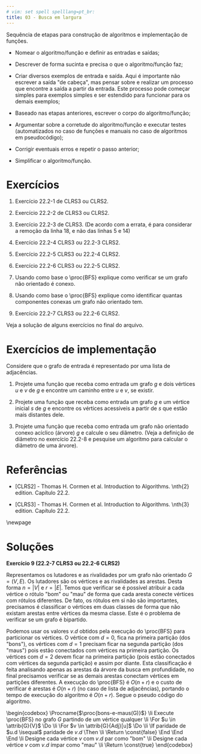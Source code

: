 ```yaml
---
# vim: set spell spelllang=pt_br:
title: 03 - Busca em largura
---
```


Sequência de etapas para construção de algoritmos e implementação de funções.

- Nomear o algoritmo/função e definir as entradas e saídas;

- Descrever de forma sucinta e precisa o que o algoritmo/função faz;

- Criar diversos exemplos de entrada e saída. Aqui é importante não escrever a saída "de cabeça", mas pensar sobre e realizar um processo que encontre a saída a partir da entrada. Este processo pode começar simples para exemplos simples e ser estendido para funcionar para os demais exemplos;

- Baseado nas etapas anteriores, escrever o corpo do algoritmo/função;

- Argumentar sobre a corretude do algoritmo/função e executar testes (automatizados no caso de funções e manuais no caso de algoritmos em pseudocódigo);

- Corrigir eventuais erros e repetir o passo anterior;

- Simplificar o algoritmo/função.


# Exercícios

1. Exercício 22.2-1 de CLRS3 ou CLRS2.

2. Exercício 22.2-2 de CLRS3 ou CLRS2.

3. Exercício 22.2-3 de CLRS3. (De acordo com a errata, é para considerar a remoção da linha 18, e não das linhas 5 e 14)

4. Exercício 22.2-4 CLRS3 ou 22.2-3 CLRS2.

5. Exercício 22.2-5 CLRS3 ou 22.2-4 CLRS2.

6. Exercício 22.2-6 CLRS3 ou 22.2-5 CLRS2.

7. Usando como base o \proc{BFS} explique como verificar se um grafo não orientado é conexo.

8. Usando como base o \proc{BFS} explique como identificar quantas componentes conexas um grafo não orientado tem.

9. Exercício 22.2-7 CLRS3 ou 22.2-6 CLRS2.


Veja a solução de alguns exercícios no final do arquivo.


# Exercícios de implementação

Considere que o grafo de entrada é representado por uma lista de adjacências.

1. Projete uma função que receba como entrada um grafo $g$ e dois vértices $u$ e $v$ de $g$ e encontre um caminho entre $u$ e $v$, se existir.

2. Projete uma função que receba como entrada um grafo $g$ e um vértice inicial $s$ de $g$ e encontre os vértices acessíveis a partir de $s$ que estão mais distantes dele.

3. Projete uma função que receba como entrada um grafo não orientado conexo acíclico (árvore) $g$ e calcule o seu diâmetro. (Veja a definição de diâmetro no exercício 22.2-8 e pesquise um algoritmo para calcular o diâmetro de uma árvore).


# Referências

-   [CLRS2] - Thomas H. Cormen et al. Introduction to Algorithms. \nth{2} edition. Capítulo 22.2.

-   [CLRS3] - Thomas H. Cormen et al. Introduction to Algorithms. \nth{3} edition. Capítulo 22.2.

\newpage


# Soluções

**Exercício 9 (22.2-7 CLRS3 ou 22.2-6 CLRS2)**

Representamos os lutadores e as rivalidades por um grafo não orientado $G = (V, E)$. Os lutadores são os vértices e as rivalidades as arestas. Desta forma $n = |V|$ e $r = |E|$. Temos que verificar se é possível atribuir a cada vértice o rótulo "bom" ou "mau" de forma que cada aresta conecte vértices com rótulos diferentes. De fato, os rótulos em si não são importantes, precisamos é classificar o vértices em duas classes de forma que não existam arestas entre vértices da mesma classe. Este é o problema de verificar se um grafo é bipartido.

Podemos usar os valores $v.d$ obtidos pela execução do \proc{BFS} para particionar os vértices. O vértice com $d = 0$, fica na primeira partição (dos "bons"), os vértices com $d = 1$ precisam ficar na segunda partição (dos "maus") pois estão conectados com vértices na primeira partição. Os vértices com $d = 2$ devem ficar na primeira partição (pois estão conectados com vértices da segunda partição) e assim por diante. Esta classificação é feita analisando apenas as arestas da árvore da busca em profundidade, no final precisamos verificar se as demais arestas conectam vértices em partições diferentes. A execução do \proc{BFS} é $O(n + r)$ e o custo de verificar é arestas é $O(n + r)$ (no caso de lista de adjacências), portando o tempo de execução do algoritmo é $O(n + r)$. Segue o pseudo código do algoritmo.

\begin{codebox}
  \Procname{$\proc{bons-e-maus(G)}$}
  \li Execute \proc{BFS} no grafo $G$ partindo de um vértice qualquer
  \li \For $u \in \attrib{G}{V}$ \Do
  \li   \For $v \in \attrib{G}{Adj}[u]$ \Do
  \li     \If paridade de $u.d \isequal$ paridade de $v.d$ \Then
  \li       \Return \const{false}
          \End
        \End
      \End
  \li Designe cada vértice $v$ com $v.d$ par como "bom"
  \li Designe cada vértice $v$ com $v.d$ ímpar como "mau"
  \li \Return \const{true}
\end{codebox}
